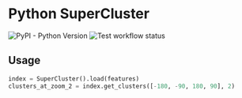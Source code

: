 # Python SuperCluster
![PyPI - Python Version](https://img.shields.io/pypi/pyversions/python-supercluster)
![Test workflow status](https://github.com/Sangrene/python-supercluster/actions/workflows/tests.yaml/badge.svg)

## Usage
```python
index = SuperCluster().load(features)
clusters_at_zoom_2 = index.get_clusters([-180, -90, 180, 90], 2)
  ```
